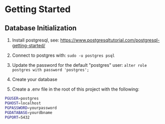 # Getting Started


## Database Initialization

1. Install postgresql, see: https://www.postgresqltutorial.com/postgresql-getting-started/

2. Connect to postgres with: 
`sudo -u postgres psql`
3. Update the password for the default "postgres" user:
`alter role postgres with password 'postgres';`
4. Create your database

5. Create a .env file in the root of this project with the following:

```bash 
PGUSER=postgres
PGHOST=localhost
PGPASSWORD=yourpassword
PGDATABASE=yourdbname
PGPORT=5432
```